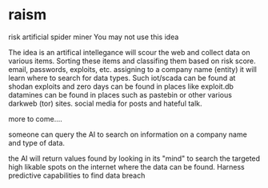 # raism
risk artificial spider miner
You may not use this idea

The idea is an artifical intellegance will scour the web and collect data on various items.
Sorting these items and classifing them based on risk score.
email, passwords, exploits, etc.
assigning to a company name (entity)
it will learn where to search for data types. Such iot/scada can be found at shodan
exploits and zero days can be found in places like exploit.db 
datamines can be found in places such as pastebin or other various darkweb (tor) sites.
social media for posts and hateful talk.


more to come....


someone can query the AI to search on information on a company name and type of data.

the AI will return values found by looking in its "mind" to search the targeted high likable spots on the internet where the data can be found.
Harness predictive capabilities to find data breach


